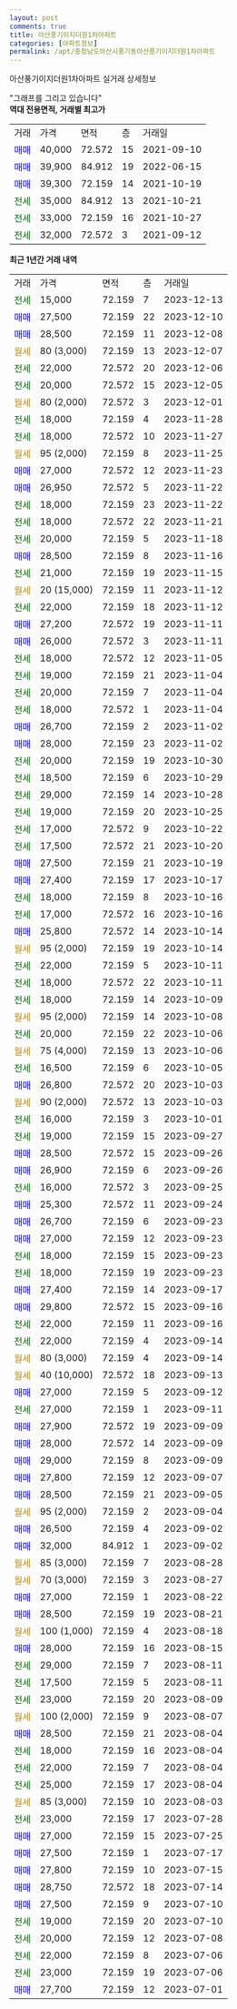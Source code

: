 ```yaml
---
layout: post
comments: true
title: 아산풍기이지더원1차아파트
categories: [아파트정보]
permalink: /apt/충청남도아산시풍기동아산풍기이지더원1차아파트
---
```


아산풍기이지더원1차아파트 실거래 상세정보

<script type="text/javascript">
  google.charts.load('current', {'packages':['line', 'corechart']});
  google.charts.setOnLoadCallback(drawChart);

  function drawChart() {
    var data = new google.visualization.DataTable();
    data.addColumn('date', '거래일');
    data.addColumn('number', "매매");
    data.addColumn('number', "전세");
    data.addColumn('number', "전매");

    data.addRows([[new Date(Date.parse("2023-12-13")), null, 15000, null], [new Date(Date.parse("2023-12-10")), 27500, null, null], [new Date(Date.parse("2023-12-08")), 28500, null, null], [new Date(Date.parse("2023-12-07")), null, null, null], [new Date(Date.parse("2023-12-06")), null, 22000, null], [new Date(Date.parse("2023-12-05")), null, 20000, null], [new Date(Date.parse("2023-12-01")), null, null, null], [new Date(Date.parse("2023-11-28")), null, 18000, null], [new Date(Date.parse("2023-11-27")), null, 18000, null], [new Date(Date.parse("2023-11-25")), null, null, null], [new Date(Date.parse("2023-11-23")), 27000, null, null], [new Date(Date.parse("2023-11-22")), 26950, null, null], [new Date(Date.parse("2023-11-22")), null, 18000, null], [new Date(Date.parse("2023-11-21")), null, 18000, null], [new Date(Date.parse("2023-11-18")), null, 20000, null], [new Date(Date.parse("2023-11-16")), 28500, null, null], [new Date(Date.parse("2023-11-15")), null, 21000, null], [new Date(Date.parse("2023-11-12")), null, null, null], [new Date(Date.parse("2023-11-12")), null, 22000, null], [new Date(Date.parse("2023-11-11")), 27200, null, null], [new Date(Date.parse("2023-11-11")), 26000, null, null], [new Date(Date.parse("2023-11-05")), null, 18000, null], [new Date(Date.parse("2023-11-04")), null, 19000, null], [new Date(Date.parse("2023-11-04")), null, 20000, null], [new Date(Date.parse("2023-11-04")), null, 18000, null], [new Date(Date.parse("2023-11-02")), 26700, null, null], [new Date(Date.parse("2023-11-02")), 28000, null, null], [new Date(Date.parse("2023-10-30")), null, 20000, null], [new Date(Date.parse("2023-10-29")), null, 18500, null], [new Date(Date.parse("2023-10-28")), null, 29000, null], [new Date(Date.parse("2023-10-25")), null, 19000, null], [new Date(Date.parse("2023-10-22")), null, 17000, null], [new Date(Date.parse("2023-10-20")), null, 17500, null], [new Date(Date.parse("2023-10-19")), 27500, null, null], [new Date(Date.parse("2023-10-17")), 27400, null, null], [new Date(Date.parse("2023-10-16")), null, 18000, null], [new Date(Date.parse("2023-10-16")), null, 17000, null], [new Date(Date.parse("2023-10-14")), 25800, null, null], [new Date(Date.parse("2023-10-14")), null, null, null], [new Date(Date.parse("2023-10-11")), null, 22000, null], [new Date(Date.parse("2023-10-11")), null, 18000, null], [new Date(Date.parse("2023-10-09")), null, 18000, null], [new Date(Date.parse("2023-10-08")), null, null, null], [new Date(Date.parse("2023-10-06")), null, 20000, null], [new Date(Date.parse("2023-10-06")), null, null, null], [new Date(Date.parse("2023-10-05")), null, 16500, null], [new Date(Date.parse("2023-10-03")), 26800, null, null], [new Date(Date.parse("2023-10-03")), null, null, null], [new Date(Date.parse("2023-10-01")), null, 16000, null], [new Date(Date.parse("2023-09-27")), null, 19000, null], [new Date(Date.parse("2023-09-26")), 28500, null, null], [new Date(Date.parse("2023-09-26")), 26900, null, null], [new Date(Date.parse("2023-09-25")), null, 16000, null], [new Date(Date.parse("2023-09-24")), 25300, null, null], [new Date(Date.parse("2023-09-23")), 26700, null, null], [new Date(Date.parse("2023-09-23")), 27000, null, null], [new Date(Date.parse("2023-09-23")), null, 18000, null], [new Date(Date.parse("2023-09-23")), null, 18000, null], [new Date(Date.parse("2023-09-17")), 27400, null, null], [new Date(Date.parse("2023-09-16")), 29800, null, null], [new Date(Date.parse("2023-09-16")), null, 22000, null], [new Date(Date.parse("2023-09-14")), null, 22000, null], [new Date(Date.parse("2023-09-14")), null, null, null], [new Date(Date.parse("2023-09-13")), null, null, null], [new Date(Date.parse("2023-09-12")), 27000, null, null], [new Date(Date.parse("2023-09-11")), null, 27000, null], [new Date(Date.parse("2023-09-09")), 27900, null, null], [new Date(Date.parse("2023-09-09")), 28000, null, null], [new Date(Date.parse("2023-09-09")), 29000, null, null], [new Date(Date.parse("2023-09-07")), 27800, null, null], [new Date(Date.parse("2023-09-05")), 28500, null, null], [new Date(Date.parse("2023-09-04")), null, null, null], [new Date(Date.parse("2023-09-02")), 26500, null, null], [new Date(Date.parse("2023-09-02")), 32000, null, null], [new Date(Date.parse("2023-08-28")), null, null, null], [new Date(Date.parse("2023-08-27")), null, null, null], [new Date(Date.parse("2023-08-22")), 27000, null, null], [new Date(Date.parse("2023-08-21")), 28500, null, null], [new Date(Date.parse("2023-08-18")), null, null, null], [new Date(Date.parse("2023-08-15")), 28000, null, null], [new Date(Date.parse("2023-08-11")), null, 29000, null], [new Date(Date.parse("2023-08-11")), null, 17500, null], [new Date(Date.parse("2023-08-09")), null, 23000, null], [new Date(Date.parse("2023-08-07")), null, null, null], [new Date(Date.parse("2023-08-04")), 28500, null, null], [new Date(Date.parse("2023-08-04")), null, 18000, null], [new Date(Date.parse("2023-08-04")), null, 22000, null], [new Date(Date.parse("2023-08-04")), null, 25000, null], [new Date(Date.parse("2023-08-03")), null, null, null], [new Date(Date.parse("2023-07-28")), null, 23000, null], [new Date(Date.parse("2023-07-25")), 27000, null, null], [new Date(Date.parse("2023-07-17")), 27500, null, null], [new Date(Date.parse("2023-07-15")), 27800, null, null], [new Date(Date.parse("2023-07-14")), 28750, null, null], [new Date(Date.parse("2023-07-10")), 27500, null, null], [new Date(Date.parse("2023-07-10")), null, 19000, null], [new Date(Date.parse("2023-07-08")), null, 20000, null], [new Date(Date.parse("2023-07-06")), null, 22000, null], [new Date(Date.parse("2023-07-06")), null, 23000, null], [new Date(Date.parse("2023-07-01")), 27700, null, null]]);

    var options = {
      hAxis: {
        format: 'yyyy/MM/dd'
      },    
      lineWidth: 0,
      pointsVisible: true,    
      title: '최근 1년간 유형별 실거래가 분포',
      legend: { position: 'bottom' }
    };

    var formatter = new google.visualization.NumberFormat({pattern:'###,###'} );
    formatter.format(data, 1);
    formatter.format(data, 2);
    
    setTimeout(function() {
        var chart = new google.visualization.LineChart(document.getElementById('columnchart_material'));
        chart.draw(data, (options));
        document.getElementById('loading').style.display = 'none';
    }, 200);
  }
</script>


<div id="loading" style="z-index:20; display: block; margin-left: 0px">"그래프를 그리고 있습니다"</div>
<div id="columnchart_material" style="width: 95%; margin-left: 0px; display: block"></div>
<!-- contents start -->
<b>역대 전용면적, 거래별 최고가</b>
<table class="sortable">
    <tr>
      <td>거래</td>
      <td>가격</td>
      <td>면적</td>
      <td>층</td>
      <td>거래일</td>
    </tr>
        <tr>
          <td><a style="color: blue">매매</a></td>
          <td>40,000</td>
          <td>72.572</td>
          <td>15</td>
          <td>2021-09-10</td>
        </tr>            <tr>
          <td><a style="color: blue">매매</a></td>
          <td>39,900</td>
          <td>84.912</td>
          <td>19</td>
          <td>2022-06-15</td>
        </tr>            <tr>
          <td><a style="color: blue">매매</a></td>
          <td>39,300</td>
          <td>72.159</td>
          <td>14</td>
          <td>2021-10-19</td>
        </tr>        
        <tr>
              <td><a style="color: darkgreen">전세</a></td>
              <td>35,000</td>
              <td>84.912</td>
              <td>13</td>
              <td>2021-10-21</td>
            </tr>            <tr>
              <td><a style="color: darkgreen">전세</a></td>
              <td>33,000</td>
              <td>72.159</td>
              <td>16</td>
              <td>2021-10-27</td>
            </tr>            <tr>
              <td><a style="color: darkgreen">전세</a></td>
              <td>32,000</td>
              <td>72.572</td>
              <td>3</td>
              <td>2021-09-12</td>
            </tr>        
    
</table>

<b>최근 1년간 거래 내역</b>

<table class="sortable">
    <tr>
      <td>거래</td>
      <td>가격</td>
      <td>면적</td>
      <td>층</td>
      <td>거래일</td>
    </tr>
    <tr>
      <td><a style="color: darkgreen">전세</a></td>
      <td>15,000</td>
      <td>72.159</td>
      <td>7</td>
      <td>2023-12-13</td>
    </tr>          <tr>
      <td><a style="color: blue">매매</a></td>
      <td>27,500</td>
      <td>72.159</td>
      <td>22</td>
      <td>2023-12-10</td>
    </tr>          <tr>
      <td><a style="color: blue">매매</a></td>
      <td>28,500</td>
      <td>72.159</td>
      <td>11</td>
      <td>2023-12-08</td>
    </tr>          <tr>
      <td><a style="color: darkgoldenrod">월세</a></td>
      <td>80 (3,000)</td>
      <td>72.159</td>
      <td>13</td>
      <td>2023-12-07</td>
    </tr>          <tr>
      <td><a style="color: darkgreen">전세</a></td>
      <td>22,000</td>
      <td>72.572</td>
      <td>20</td>
      <td>2023-12-06</td>
    </tr>          <tr>
      <td><a style="color: darkgreen">전세</a></td>
      <td>20,000</td>
      <td>72.572</td>
      <td>15</td>
      <td>2023-12-05</td>
    </tr>          <tr>
      <td><a style="color: darkgoldenrod">월세</a></td>
      <td>80 (2,000)</td>
      <td>72.572</td>
      <td>3</td>
      <td>2023-12-01</td>
    </tr>          <tr>
      <td><a style="color: darkgreen">전세</a></td>
      <td>18,000</td>
      <td>72.159</td>
      <td>4</td>
      <td>2023-11-28</td>
    </tr>          <tr>
      <td><a style="color: darkgreen">전세</a></td>
      <td>18,000</td>
      <td>72.572</td>
      <td>10</td>
      <td>2023-11-27</td>
    </tr>          <tr>
      <td><a style="color: darkgoldenrod">월세</a></td>
      <td>95 (2,000)</td>
      <td>72.159</td>
      <td>8</td>
      <td>2023-11-25</td>
    </tr>          <tr>
      <td><a style="color: blue">매매</a></td>
      <td>27,000</td>
      <td>72.572</td>
      <td>12</td>
      <td>2023-11-23</td>
    </tr>          <tr>
      <td><a style="color: blue">매매</a></td>
      <td>26,950</td>
      <td>72.572</td>
      <td>5</td>
      <td>2023-11-22</td>
    </tr>          <tr>
      <td><a style="color: darkgreen">전세</a></td>
      <td>18,000</td>
      <td>72.159</td>
      <td>23</td>
      <td>2023-11-22</td>
    </tr>          <tr>
      <td><a style="color: darkgreen">전세</a></td>
      <td>18,000</td>
      <td>72.572</td>
      <td>22</td>
      <td>2023-11-21</td>
    </tr>          <tr>
      <td><a style="color: darkgreen">전세</a></td>
      <td>20,000</td>
      <td>72.159</td>
      <td>5</td>
      <td>2023-11-18</td>
    </tr>          <tr>
      <td><a style="color: blue">매매</a></td>
      <td>28,500</td>
      <td>72.159</td>
      <td>8</td>
      <td>2023-11-16</td>
    </tr>          <tr>
      <td><a style="color: darkgreen">전세</a></td>
      <td>21,000</td>
      <td>72.159</td>
      <td>19</td>
      <td>2023-11-15</td>
    </tr>          <tr>
      <td><a style="color: darkgoldenrod">월세</a></td>
      <td>20 (15,000)</td>
      <td>72.159</td>
      <td>11</td>
      <td>2023-11-12</td>
    </tr>          <tr>
      <td><a style="color: darkgreen">전세</a></td>
      <td>22,000</td>
      <td>72.159</td>
      <td>18</td>
      <td>2023-11-12</td>
    </tr>          <tr>
      <td><a style="color: blue">매매</a></td>
      <td>27,200</td>
      <td>72.572</td>
      <td>19</td>
      <td>2023-11-11</td>
    </tr>          <tr>
      <td><a style="color: blue">매매</a></td>
      <td>26,000</td>
      <td>72.572</td>
      <td>3</td>
      <td>2023-11-11</td>
    </tr>          <tr>
      <td><a style="color: darkgreen">전세</a></td>
      <td>18,000</td>
      <td>72.572</td>
      <td>12</td>
      <td>2023-11-05</td>
    </tr>          <tr>
      <td><a style="color: darkgreen">전세</a></td>
      <td>19,000</td>
      <td>72.159</td>
      <td>21</td>
      <td>2023-11-04</td>
    </tr>          <tr>
      <td><a style="color: darkgreen">전세</a></td>
      <td>20,000</td>
      <td>72.159</td>
      <td>7</td>
      <td>2023-11-04</td>
    </tr>          <tr>
      <td><a style="color: darkgreen">전세</a></td>
      <td>18,000</td>
      <td>72.572</td>
      <td>1</td>
      <td>2023-11-04</td>
    </tr>          <tr>
      <td><a style="color: blue">매매</a></td>
      <td>26,700</td>
      <td>72.159</td>
      <td>2</td>
      <td>2023-11-02</td>
    </tr>          <tr>
      <td><a style="color: blue">매매</a></td>
      <td>28,000</td>
      <td>72.159</td>
      <td>23</td>
      <td>2023-11-02</td>
    </tr>          <tr>
      <td><a style="color: darkgreen">전세</a></td>
      <td>20,000</td>
      <td>72.159</td>
      <td>19</td>
      <td>2023-10-30</td>
    </tr>          <tr>
      <td><a style="color: darkgreen">전세</a></td>
      <td>18,500</td>
      <td>72.159</td>
      <td>6</td>
      <td>2023-10-29</td>
    </tr>          <tr>
      <td><a style="color: darkgreen">전세</a></td>
      <td>29,000</td>
      <td>72.159</td>
      <td>14</td>
      <td>2023-10-28</td>
    </tr>          <tr>
      <td><a style="color: darkgreen">전세</a></td>
      <td>19,000</td>
      <td>72.159</td>
      <td>20</td>
      <td>2023-10-25</td>
    </tr>          <tr>
      <td><a style="color: darkgreen">전세</a></td>
      <td>17,000</td>
      <td>72.572</td>
      <td>9</td>
      <td>2023-10-22</td>
    </tr>          <tr>
      <td><a style="color: darkgreen">전세</a></td>
      <td>17,500</td>
      <td>72.572</td>
      <td>21</td>
      <td>2023-10-20</td>
    </tr>          <tr>
      <td><a style="color: blue">매매</a></td>
      <td>27,500</td>
      <td>72.159</td>
      <td>21</td>
      <td>2023-10-19</td>
    </tr>          <tr>
      <td><a style="color: blue">매매</a></td>
      <td>27,400</td>
      <td>72.159</td>
      <td>17</td>
      <td>2023-10-17</td>
    </tr>          <tr>
      <td><a style="color: darkgreen">전세</a></td>
      <td>18,000</td>
      <td>72.159</td>
      <td>8</td>
      <td>2023-10-16</td>
    </tr>          <tr>
      <td><a style="color: darkgreen">전세</a></td>
      <td>17,000</td>
      <td>72.572</td>
      <td>16</td>
      <td>2023-10-16</td>
    </tr>          <tr>
      <td><a style="color: blue">매매</a></td>
      <td>25,800</td>
      <td>72.572</td>
      <td>14</td>
      <td>2023-10-14</td>
    </tr>          <tr>
      <td><a style="color: darkgoldenrod">월세</a></td>
      <td>95 (2,000)</td>
      <td>72.159</td>
      <td>19</td>
      <td>2023-10-14</td>
    </tr>          <tr>
      <td><a style="color: darkgreen">전세</a></td>
      <td>22,000</td>
      <td>72.159</td>
      <td>5</td>
      <td>2023-10-11</td>
    </tr>          <tr>
      <td><a style="color: darkgreen">전세</a></td>
      <td>18,000</td>
      <td>72.572</td>
      <td>22</td>
      <td>2023-10-11</td>
    </tr>          <tr>
      <td><a style="color: darkgreen">전세</a></td>
      <td>18,000</td>
      <td>72.159</td>
      <td>14</td>
      <td>2023-10-09</td>
    </tr>          <tr>
      <td><a style="color: darkgoldenrod">월세</a></td>
      <td>95 (2,000)</td>
      <td>72.159</td>
      <td>14</td>
      <td>2023-10-08</td>
    </tr>          <tr>
      <td><a style="color: darkgreen">전세</a></td>
      <td>20,000</td>
      <td>72.159</td>
      <td>22</td>
      <td>2023-10-06</td>
    </tr>          <tr>
      <td><a style="color: darkgoldenrod">월세</a></td>
      <td>75 (4,000)</td>
      <td>72.159</td>
      <td>13</td>
      <td>2023-10-06</td>
    </tr>          <tr>
      <td><a style="color: darkgreen">전세</a></td>
      <td>16,500</td>
      <td>72.159</td>
      <td>6</td>
      <td>2023-10-05</td>
    </tr>          <tr>
      <td><a style="color: blue">매매</a></td>
      <td>26,800</td>
      <td>72.572</td>
      <td>20</td>
      <td>2023-10-03</td>
    </tr>          <tr>
      <td><a style="color: darkgoldenrod">월세</a></td>
      <td>90 (2,000)</td>
      <td>72.572</td>
      <td>13</td>
      <td>2023-10-03</td>
    </tr>          <tr>
      <td><a style="color: darkgreen">전세</a></td>
      <td>16,000</td>
      <td>72.159</td>
      <td>3</td>
      <td>2023-10-01</td>
    </tr>          <tr>
      <td><a style="color: darkgreen">전세</a></td>
      <td>19,000</td>
      <td>72.159</td>
      <td>15</td>
      <td>2023-09-27</td>
    </tr>          <tr>
      <td><a style="color: blue">매매</a></td>
      <td>28,500</td>
      <td>72.572</td>
      <td>15</td>
      <td>2023-09-26</td>
    </tr>          <tr>
      <td><a style="color: blue">매매</a></td>
      <td>26,900</td>
      <td>72.159</td>
      <td>6</td>
      <td>2023-09-26</td>
    </tr>          <tr>
      <td><a style="color: darkgreen">전세</a></td>
      <td>16,000</td>
      <td>72.572</td>
      <td>3</td>
      <td>2023-09-25</td>
    </tr>          <tr>
      <td><a style="color: blue">매매</a></td>
      <td>25,300</td>
      <td>72.572</td>
      <td>11</td>
      <td>2023-09-24</td>
    </tr>          <tr>
      <td><a style="color: blue">매매</a></td>
      <td>26,700</td>
      <td>72.159</td>
      <td>6</td>
      <td>2023-09-23</td>
    </tr>          <tr>
      <td><a style="color: blue">매매</a></td>
      <td>27,000</td>
      <td>72.159</td>
      <td>12</td>
      <td>2023-09-23</td>
    </tr>          <tr>
      <td><a style="color: darkgreen">전세</a></td>
      <td>18,000</td>
      <td>72.159</td>
      <td>15</td>
      <td>2023-09-23</td>
    </tr>          <tr>
      <td><a style="color: darkgreen">전세</a></td>
      <td>18,000</td>
      <td>72.159</td>
      <td>19</td>
      <td>2023-09-23</td>
    </tr>          <tr>
      <td><a style="color: blue">매매</a></td>
      <td>27,400</td>
      <td>72.159</td>
      <td>14</td>
      <td>2023-09-17</td>
    </tr>          <tr>
      <td><a style="color: blue">매매</a></td>
      <td>29,800</td>
      <td>72.572</td>
      <td>15</td>
      <td>2023-09-16</td>
    </tr>          <tr>
      <td><a style="color: darkgreen">전세</a></td>
      <td>22,000</td>
      <td>72.159</td>
      <td>11</td>
      <td>2023-09-16</td>
    </tr>          <tr>
      <td><a style="color: darkgreen">전세</a></td>
      <td>22,000</td>
      <td>72.159</td>
      <td>4</td>
      <td>2023-09-14</td>
    </tr>          <tr>
      <td><a style="color: darkgoldenrod">월세</a></td>
      <td>80 (3,000)</td>
      <td>72.159</td>
      <td>4</td>
      <td>2023-09-14</td>
    </tr>          <tr>
      <td><a style="color: darkgoldenrod">월세</a></td>
      <td>40 (10,000)</td>
      <td>72.572</td>
      <td>18</td>
      <td>2023-09-13</td>
    </tr>          <tr>
      <td><a style="color: blue">매매</a></td>
      <td>27,000</td>
      <td>72.159</td>
      <td>5</td>
      <td>2023-09-12</td>
    </tr>          <tr>
      <td><a style="color: darkgreen">전세</a></td>
      <td>27,000</td>
      <td>72.159</td>
      <td>1</td>
      <td>2023-09-11</td>
    </tr>          <tr>
      <td><a style="color: blue">매매</a></td>
      <td>27,900</td>
      <td>72.572</td>
      <td>19</td>
      <td>2023-09-09</td>
    </tr>          <tr>
      <td><a style="color: blue">매매</a></td>
      <td>28,000</td>
      <td>72.572</td>
      <td>14</td>
      <td>2023-09-09</td>
    </tr>          <tr>
      <td><a style="color: blue">매매</a></td>
      <td>29,000</td>
      <td>72.159</td>
      <td>8</td>
      <td>2023-09-09</td>
    </tr>          <tr>
      <td><a style="color: blue">매매</a></td>
      <td>27,800</td>
      <td>72.159</td>
      <td>12</td>
      <td>2023-09-07</td>
    </tr>          <tr>
      <td><a style="color: blue">매매</a></td>
      <td>28,500</td>
      <td>72.159</td>
      <td>21</td>
      <td>2023-09-05</td>
    </tr>          <tr>
      <td><a style="color: darkgoldenrod">월세</a></td>
      <td>95 (2,000)</td>
      <td>72.159</td>
      <td>2</td>
      <td>2023-09-04</td>
    </tr>          <tr>
      <td><a style="color: blue">매매</a></td>
      <td>26,500</td>
      <td>72.159</td>
      <td>4</td>
      <td>2023-09-02</td>
    </tr>          <tr>
      <td><a style="color: blue">매매</a></td>
      <td>32,000</td>
      <td>84.912</td>
      <td>1</td>
      <td>2023-09-02</td>
    </tr>          <tr>
      <td><a style="color: darkgoldenrod">월세</a></td>
      <td>85 (3,000)</td>
      <td>72.159</td>
      <td>7</td>
      <td>2023-08-28</td>
    </tr>          <tr>
      <td><a style="color: darkgoldenrod">월세</a></td>
      <td>70 (3,000)</td>
      <td>72.159</td>
      <td>3</td>
      <td>2023-08-27</td>
    </tr>          <tr>
      <td><a style="color: blue">매매</a></td>
      <td>27,000</td>
      <td>72.159</td>
      <td>1</td>
      <td>2023-08-22</td>
    </tr>          <tr>
      <td><a style="color: blue">매매</a></td>
      <td>28,500</td>
      <td>72.159</td>
      <td>19</td>
      <td>2023-08-21</td>
    </tr>          <tr>
      <td><a style="color: darkgoldenrod">월세</a></td>
      <td>100 (1,000)</td>
      <td>72.159</td>
      <td>4</td>
      <td>2023-08-18</td>
    </tr>          <tr>
      <td><a style="color: blue">매매</a></td>
      <td>28,000</td>
      <td>72.159</td>
      <td>16</td>
      <td>2023-08-15</td>
    </tr>          <tr>
      <td><a style="color: darkgreen">전세</a></td>
      <td>29,000</td>
      <td>72.159</td>
      <td>7</td>
      <td>2023-08-11</td>
    </tr>          <tr>
      <td><a style="color: darkgreen">전세</a></td>
      <td>17,500</td>
      <td>72.159</td>
      <td>5</td>
      <td>2023-08-11</td>
    </tr>          <tr>
      <td><a style="color: darkgreen">전세</a></td>
      <td>23,000</td>
      <td>72.159</td>
      <td>20</td>
      <td>2023-08-09</td>
    </tr>          <tr>
      <td><a style="color: darkgoldenrod">월세</a></td>
      <td>100 (2,000)</td>
      <td>72.159</td>
      <td>9</td>
      <td>2023-08-07</td>
    </tr>          <tr>
      <td><a style="color: blue">매매</a></td>
      <td>28,500</td>
      <td>72.159</td>
      <td>21</td>
      <td>2023-08-04</td>
    </tr>          <tr>
      <td><a style="color: darkgreen">전세</a></td>
      <td>18,000</td>
      <td>72.159</td>
      <td>16</td>
      <td>2023-08-04</td>
    </tr>          <tr>
      <td><a style="color: darkgreen">전세</a></td>
      <td>22,000</td>
      <td>72.159</td>
      <td>7</td>
      <td>2023-08-04</td>
    </tr>          <tr>
      <td><a style="color: darkgreen">전세</a></td>
      <td>25,000</td>
      <td>72.159</td>
      <td>17</td>
      <td>2023-08-04</td>
    </tr>          <tr>
      <td><a style="color: darkgoldenrod">월세</a></td>
      <td>85 (3,000)</td>
      <td>72.159</td>
      <td>10</td>
      <td>2023-08-03</td>
    </tr>          <tr>
      <td><a style="color: darkgreen">전세</a></td>
      <td>23,000</td>
      <td>72.159</td>
      <td>17</td>
      <td>2023-07-28</td>
    </tr>          <tr>
      <td><a style="color: blue">매매</a></td>
      <td>27,000</td>
      <td>72.159</td>
      <td>15</td>
      <td>2023-07-25</td>
    </tr>          <tr>
      <td><a style="color: blue">매매</a></td>
      <td>27,500</td>
      <td>72.159</td>
      <td>1</td>
      <td>2023-07-17</td>
    </tr>          <tr>
      <td><a style="color: blue">매매</a></td>
      <td>27,800</td>
      <td>72.159</td>
      <td>10</td>
      <td>2023-07-15</td>
    </tr>          <tr>
      <td><a style="color: blue">매매</a></td>
      <td>28,750</td>
      <td>72.572</td>
      <td>18</td>
      <td>2023-07-14</td>
    </tr>          <tr>
      <td><a style="color: blue">매매</a></td>
      <td>27,500</td>
      <td>72.159</td>
      <td>9</td>
      <td>2023-07-10</td>
    </tr>          <tr>
      <td><a style="color: darkgreen">전세</a></td>
      <td>19,000</td>
      <td>72.159</td>
      <td>20</td>
      <td>2023-07-10</td>
    </tr>          <tr>
      <td><a style="color: darkgreen">전세</a></td>
      <td>20,000</td>
      <td>72.159</td>
      <td>12</td>
      <td>2023-07-08</td>
    </tr>          <tr>
      <td><a style="color: darkgreen">전세</a></td>
      <td>22,000</td>
      <td>72.159</td>
      <td>8</td>
      <td>2023-07-06</td>
    </tr>          <tr>
      <td><a style="color: darkgreen">전세</a></td>
      <td>23,000</td>
      <td>72.159</td>
      <td>19</td>
      <td>2023-07-06</td>
    </tr>          <tr>
      <td><a style="color: blue">매매</a></td>
      <td>27,700</td>
      <td>72.159</td>
      <td>12</td>
      <td>2023-07-01</td>
    </tr>      </table>
<!-- contents end -->    


